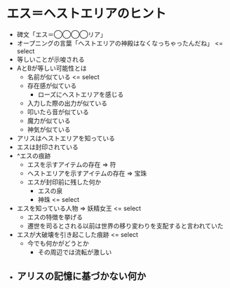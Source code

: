 # エス＝ヘストエリアのヒント
- 碑文「エス＝◯◯◯◯リア」
- オープニングの言葉「ヘストエリアの神殿はなくなっちゃったんだね」 <= select
- 等しいことが示唆される
- AとBが等しい可能性とは
  - 名前が似ている <= select
  - 存在感が似ている
    - ローズにヘストエリアを感じる
  - 入力した際の出力が似ている
  - 叩いたら音が似ている
  - 魔力が似ている
  - 神気が似ている
- アリスはヘストエリアを知っている
- エスは封印されている
- ^エスの痕跡
  - エスを示すアイテムの存在 => 符
  - ヘストエリアを示すアイテムの存在 => 宝珠
  - エスが封印前に残した何か
    - エスの泉
    - 神珠 <= select
- エスを知っている人物 => 妖精女王 <= select
  - エスの特徴を挙げる
  - 遷世を司るとされる以前は世界の移り変わりを支配すると言われていた
- エスが大破壊を引き起こした痕跡 <= select
  - 今でも何かがどうとか
    - その周辺では流転が激しい
- アリスの記憶に基づかない何か
  - 
